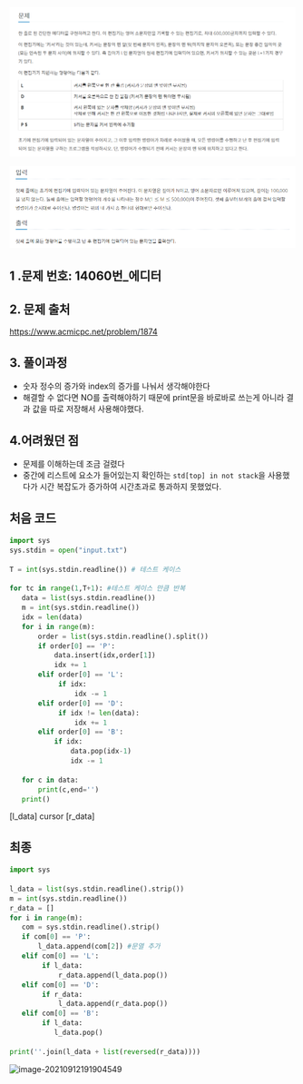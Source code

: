 ![image-20210914091244490](README.assets/image-20210914091244490.png)

![image-20210914091302845](README.assets/image-20210914091302845.png)



## 1 .문제 번호: 14060번_에디터

## 2. 문제 출처

https://www.acmicpc.net/problem/1874

## 3. 풀이과정

- 숫자 정수의 증가와 index의 증가를 나눠서 생각해야한다
- 해결할 수 없다면 NO를 출력해야하기 때문에 print문을 바로바로 쓰는게 아니라 결과 값을  따로 저장해서 사용해야했다.

## 4.어려웠던 점

- 문제를 이해하는데 조금 걸렸다
- 중간에 리스트에 요소가 들어있는지 확인하는 `std[top] in not stack`을 사용했다가 시간 복잡도가 증가하여 시간초과로 통과하지 못했었다.

## 처음 코드

```python
import sys
sys.stdin = open("input.txt")

T = int(sys.stdin.readline()) # 테스트 케이스

for tc in range(1,T+1): #테스트 케이스 만큼 반복
   data = list(sys.stdin.readline())
   m = int(sys.stdin.readline())
   idx = len(data)
   for i in range(m):
       order = list(sys.stdin.readline().split())
       if order[0] == 'P':
           data.insert(idx,order[1])
           idx += 1
       elif order[0] == 'L':
            if idx:
                idx -= 1
       elif order[0] == 'D':
            if idx != len(data):
                idx += 1
       elif order[0] == 'B':
           if idx:
               data.pop(idx-1)
               idx -= 1

   for c in data:
       print(c,end='')
   print()
```





[l_data]  cursor [r_data]

## 최종

```python
import sys

l_data = list(sys.stdin.readline().strip())
m = int(sys.stdin.readline())
r_data = []
for i in range(m):
   com = sys.stdin.readline().strip()
   if com[0] == 'P':
       l_data.append(com[2]) #문열 추가
   elif com[0] == 'L':
        if l_data:
            r_data.append(l_data.pop())
   elif com[0] == 'D':
        if r_data:
            l_data.append(r_data.pop())
   elif com[0] == 'B':
        if l_data:
           l_data.pop()

print(''.join(l_data + list(reversed(r_data))))
```



![image-20210912191904549](README.assets/image-20210912191904549.png)
